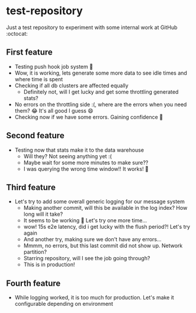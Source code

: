 # test-repository
Just a test repository to experiment with some internal work at GitHub :octocat:

## First feature
- Testing push hook job system 🎉
- Wow, it is working, lets generate some more data to see idle times and where time is spent
- Checking if all db clusters are affected equally
  - Definitely not, will I get lucky and get some throttling generated stats?
- No errors on the throttling side :(, where are the errors when you need them? 😂 It's all good I guess 😄
- Checking now if we have some errors. Gaining confidence 💪

## Second feature
- Testing now that stats make it to the data warehouse
  - Will they? Not seeing anything yet :(
  - Maybe wait for some more minutes to make sure??
  - I was querying the wrong time window!! It works! 🎉

## Third feature
- Let's try to add some overall generic logging for our message system
  - Making another commit, will this be available in the log index? How long will it take?
  - It seems to be working 💪 Let's try one more time...
  - wow! 15s e2e latency, did i get lucky with the flush period?! Let's try again
  - And another try, making sure we don't have any errors...
  - Mmmm, no errors, but this last commit did not show up. Network partition?
  - Starring repository, will I see the job going through?
  - This is in production!

## Fourth feature
- While logging worked, it is too much for production. Let's make it configurable depending on environment
